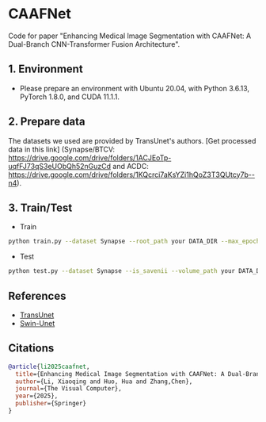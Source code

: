# CAAFNet
Code for paper "Enhancing Medical Image Segmentation with CAAFNet: A Dual-Branch CNN-Transformer Fusion Architecture". 

## 1. Environment

- Please prepare an environment with Ubuntu 20.04, with Python 3.6.13, PyTorch 1.8.0, and CUDA 11.1.1.
## 2. Prepare data
The datasets we used are provided by TransUnet's authors. [Get processed data in this link] (Synapse/BTCV: https://drive.google.com/drive/folders/1ACJEoTp-uqfFJ73qS3eUObQh52nGuzCd and ACDC: https://drive.google.com/drive/folders/1KQcrci7aKsYZi1hQoZ3T3QUtcy7b--n4).
## 3. Train/Test

- Train

```bash
python train.py --dataset Synapse --root_path your DATA_DIR --max_epochs 150 --output_dir your OUT_DIR  --img_size 224 --base_lr 0.001 --batch_size 12
```

- Test 

```bash
python test.py --dataset Synapse --is_savenii --volume_path your DATA_DIR --output_dir your OUT_DIR --max_epoch 150 --base_lr 0.001 --img_size 224 --batch_size 12
```

## References
* [TransUnet](https://github.com/Beckschen/TransUNet)
* [Swin-Unet](https://github.com/HuCaoFighting/Swin-Unet)
## Citations
```bibtex
@article{li2025caafnet,
  title={Enhancing Medical Image Segmentation with CAAFNet: A Dual-Branch CNN-Transformer Fusion Architecture},
  author={Li, Xiaoqing and Huo, Hua and Zhang,Chen},
  journal={The Visual Computer},
  year={2025},
  publisher={Springer}
}

```